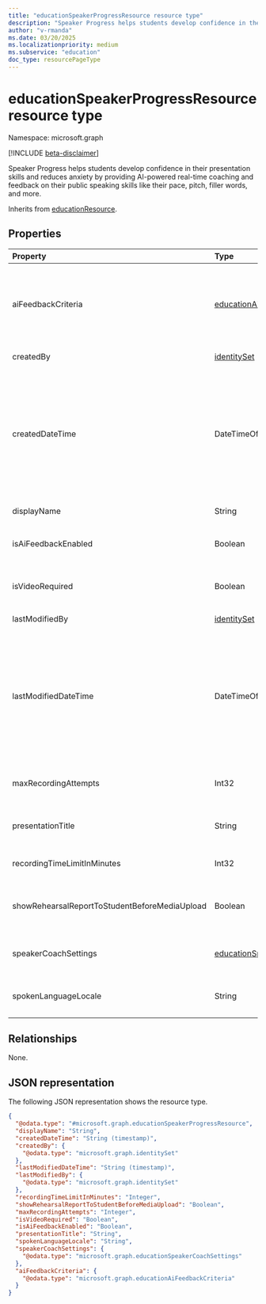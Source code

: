 ```yaml
---
title: "educationSpeakerProgressResource resource type"
description: "Speaker Progress helps students develop confidence in their presentation skills and reduces their anxiety when speaking publically."
author: "v-rmanda"
ms.date: 03/20/2025
ms.localizationpriority: medium
ms.subservice: "education"
doc_type: resourcePageType
---
```


# educationSpeakerProgressResource resource type

Namespace: microsoft.graph

[!INCLUDE [beta-disclaimer](../../includes/beta-disclaimer.md)]

Speaker Progress helps students develop confidence in their presentation skills and reduces anxiety by providing AI-powered real-time coaching and feedback on their public speaking skills like their pace, pitch, filler words, and more. 

Inherits from [educationResource](../resources/educationresource.md).

## Properties
|Property|Type|Description|
|:---|:---|:---|
|aiFeedbackCriteria|[educationAiFeedbackCriteria](../resources/educationaifeedbackcriteria.md)|The feedback types that students should receive from AI feedback. This property should only be provided if isAiFeedbackEnabled is true. |
|createdBy|[identitySet](identityset.md)|The individual who created the resource.|
|createdDateTime|DateTimeOffset|Moment in time when the resource was created. The Timestamp type represents date and time information using ISO 8601 format and is always in UTC time. For example, midnight UTC on Jan 1, 2014 is 2014-01-01T00:00:00Z.|
|displayName|String|Display name of resource.|
|isAiFeedbackEnabled|Boolean|Indicates whether AI feedback is enabled for the student submissions.|
|isVideoRequired|Boolean|Indicates whether video is required for the student recording.|
|lastModifiedBy|[identitySet](identityset.md)|The last user to modify the resource.|
|lastModifiedDateTime|DateTimeOffset|Moment in time when the resource was last modified. The Timestamp type represents date and time information using ISO 8601 format and is always in UTC time. For example, midnight UTC on Jan 1, 2014 is 2014-01-01T00:00:00Z.|
|maxRecordingAttempts|Int32|The maximum number of recordings attempts the student has.|
|presentationTitle|String|The title of the speaker progress resource that students see.|
|recordingTimeLimitInMinutes|Int32|The time limit is in minutes for the student recording.|
|showRehearsalReportToStudentBeforeMediaUpload|Boolean|Allow students to view their rehearsal report before the assignment is graded.|
|speakerCoachSettings|[educationSpeakerCoachSettings](../resources/educationspeakercoachsettings.md)|The feedback types that students should receive from the Speaker Coach.|
|spokenLanguageLocale|String|The spoken language for the student recording. For example, en-US. |

## Relationships
None.

## JSON representation
The following JSON representation shows the resource type.
<!-- {
  "blockType": "resource",
  "@odata.type": "microsoft.graph.educationSpeakerProgressResource"
}
-->
``` json
{
  "@odata.type": "#microsoft.graph.educationSpeakerProgressResource",
  "displayName": "String",
  "createdDateTime": "String (timestamp)",
  "createdBy": {
    "@odata.type": "microsoft.graph.identitySet"
  },
  "lastModifiedDateTime": "String (timestamp)",
  "lastModifiedBy": {
    "@odata.type": "microsoft.graph.identitySet"
  },
  "recordingTimeLimitInMinutes": "Integer",
  "showRehearsalReportToStudentBeforeMediaUpload": "Boolean",
  "maxRecordingAttempts": "Integer",
  "isVideoRequired": "Boolean",
  "isAiFeedbackEnabled": "Boolean",
  "presentationTitle": "String",
  "spokenLanguageLocale": "String",
  "speakerCoachSettings": {
    "@odata.type": "microsoft.graph.educationSpeakerCoachSettings"
  },
  "aiFeedbackCriteria": {
    "@odata.type": "microsoft.graph.educationAiFeedbackCriteria"
  }
}
```

